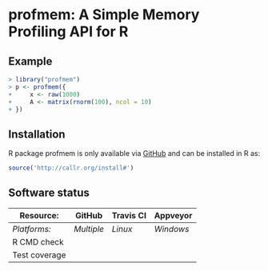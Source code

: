 # profmem: A Simple Memory Profiling API for R


## Example
```r
> library("profmem")
> p <- profmem({
+     x <- raw(1000)
+     A <- matrix(rnorm(100), ncol = 10)
+ })

```


## Installation
R package profmem is only available via [GitHub](https://github.com/) and can be installed in R as:
```r
source('http://callr.org/install#')
```




## Software status

| Resource:     | GitHub        | Travis CI     | Appveyor         |
| ------------- | ------------------- | ------------- | ---------------- |
| _Platforms:_  | _Multiple_          | _Linux_       | _Windows_        |
| R CMD check   |  |  |  |
| Test coverage |                     |    |                  |
